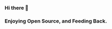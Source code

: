 ### Hi there 👋

### Enjoying Open Source, and Feeding Back.
<!-- 
[![Kricsleo's GitHub stats](https://github-readme-stats.vercel.app/api?username=kricsleo)](https://github.com/kricsleo/github-readme-stats) -->
